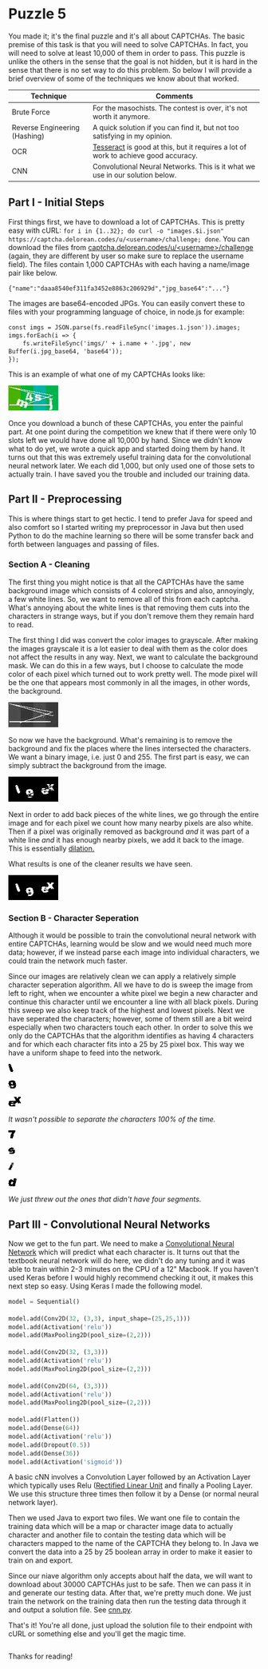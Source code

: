 Puzzle 5
========

You made it; it's the final puzzle and it's all about CAPTCHAs. The basic premise of this task is that you will need to solve CAPTCHAs. In fact, you will need to solve at least 10,000 of them in order to pass. This puzzle is unlike the others in the sense that the goal is not hidden, but it is hard in the sense that there is no set way to do this problem. So below I will provide a brief overview of some of the techniques we know about that worked.

| Technique   | Comments                                                                                                                |
|-------------|-------------------------------------------------------------------------------------------------------------------------|
| Brute Force | For the masochists. The contest is over, it's not worth it anymore.                                                     |
| Reverse Engineering (Hashing)     | A quick solution if you can find it, but not too satisfying in my opinion.                                              |
| OCR         | [Tesseract](https://github.com/tesseract-ocr/) is good at this, but it requires a lot of work to achieve good accuracy. |
| CNN         | Convolutional Neural Networks. This is it what we use in our solution below.                                            |

Part I - Initial Steps
----------------------

First things first, we have to download a lot of CAPTCHAs. This is pretty easy with cURL: `for i in {1..32}; do curl -o "images.$i.json" https://captcha.delorean.codes/u/<username>/challenge; done`. You can download the files from [captcha.delorean.codes/u/\<username>/challenge](https://captcha.delorean.codes/u/<username>/challenge) (again, they are different by user so make sure to replace the username field). The files contain 1,000 CAPTCHAs with each having a name/image pair like below.

```
{"name":"daaa8540ef311fa3452e8863c206929d","jpg_base64":"..."}
```

The images are base64-encoded JPGs. You can easily convert these to files with your programming language of choice, in node.js for example:

```
const imgs = JSON.parse(fs.readFileSync('images.1.json')).images;
imgs.forEach(i => {
    fs.writeFileSync('imgs/' + i.name + '.jpg', new Buffer(i.jpg_base64, 'base64'));
});
```

This is an example of what one of my CAPTCHAs looks like:

![captcha.jpg](captcha.jpg)

Once you download a bunch of these CAPTCHAs, you enter the painful part. At one point during the competition we knew that if there were only 10 slots left we would have done all 10,000 by hand. Since we didn't know what to do yet, we wrote a quick app and started doing them by hand. It turns out that this was extremely useful training data for the convolutional neural network later. We each did 1,000, but only used one of those sets to actually train. I have saved you the trouble and included our training data.

Part II - Preprocessing
-----------------------

This is where things start to get hectic. I tend to prefer Java for speed and also comfort so I started writing my preprocessor in Java but then used Python to do the machine learning so there will be some transfer back and forth between languages and passing of files.

### Section A - Cleaning

The first thing you might notice is that all the CAPTCHAs have the same background image which consists of 4 colored strips and also, annoyingly, a few white lines. So, we want to remove all of this from each captcha. What's annoying about the white lines is that removing them cuts into the characters in strange ways, but if you don't remove them they remain hard to read.

The first thing I did was convert the color images to grayscale. After making the images grayscale it is a lot easier to deal with them as the color does not affect the results in any way. Next, we want to calculate the background mask. We can do this in a few ways, but I choose to calculate the mode color of each pixel which turned out to work pretty well. The mode pixel will be the one that appears most commonly in all the images, in other words, the background.

![mode.png](mode.png)

So now we have the background. What's remaining is to remove the background and fix the places where the lines intersected the characters. We want a binary image, i.e. just 0 and 255. The first part is easy, we can simply subtract the background from the image.

![step1.jpg](step1.jpg)

Next in order to add back pieces of the white lines, we go through the entire image and for each pixel we count how many nearby pixels are also white. Then if a pixel was originally removed as background *and* it was part of a white line *and* it has enough nearby pixels, we add it back to the image. This is essentially [dilation.](https://homepages.inf.ed.ac.uk/rbf/HIPR2/dilate.htm)

What results is one of the cleaner results we have seen.

![step2.png](step2.png)

### Section B - Character Seperation

Although it would be possible to train the convolutional neural network with entire CAPTCHAs, learning would be slow and we would need much more data; however, if we instead parse each image into individual characters, we could train the network much faster.

Since our images are relatively clean we can apply a relatively simple character seperation algorithm. All we have to do is sweep the image from left to right, when we encounter a white pixel we begin a new character and continue this character until we encounter a line with all black pixels. During this sweep we also keep track of the highest and lowest pixels. Next we have seperated the characters; however, some of them still are a bit weird especially when two characters touch each other. In order to solve this we only do the CAPTCHAs that the algorithm identifies as having 4 characters and for which each character fits into a 25 by 25 pixel box. This way we have a uniform shape to feed into the network.


![segment_fail/fail1.png](segment_fail/fail1.png)

![segment_fail/fail2.png](segment_fail/fail2.png)

![segment_fail/fail3.png](segment_fail/fail3.png)

*It wasn't possible to separate the characters 100% of the time.*

![segment/fail1.png](segment/1.png)

![segment/fail2.png](segment/2.png)

![segment/fail3.png](segment/3.png)

![segment/fail4.png](segment/4.png)

*We just threw out the ones that didn't have four segments.*

Part III - Convolutional Neural Networks
----------------------------------------

Now we get to the fun part. We need to make a [Convolutional Neural Network](https://en.wikipedia.org/wiki/Convolutional_neural_network) which will predict what each character is. It turns out that the textbook neural network will do here, we didn't do any tuning and it was able to train within 2-3 minutes on the CPU of a 12" Macbook. If you haven't used Keras before I would highly recommend checking it out, it makes this next step so easy. Using Keras I made the following model.

```python
model = Sequential()

model.add(Conv2D(32, (3,3), input_shape=(25,25,1)))
model.add(Activation('relu'))
model.add(MaxPooling2D(pool_size=(2,2)))

model.add(Conv2D(32, (3,3)))
model.add(Activation('relu'))
model.add(MaxPooling2D(pool_size=(2,2)))

model.add(Conv2D(64, (3,3)))
model.add(Activation('relu'))
model.add(MaxPooling2D(pool_size=(2,2)))

model.add(Flatten())
model.add(Dense(64))
model.add(Activation('relu'))
model.add(Dropout(0.5))
model.add(Dense(36))
model.add(Activation('sigmoid'))
```

A basic cNN involves a Convolution Layer followed by an Activation Layer which typically uses Relu ([Rectified Linear Unit](https://en.wikipedia.org/wiki/Rectifier_(neural_networks)) and finally a Pooling Layer. We use this structure three times then follow it by a Dense (or normal neural network layer).

Then we used Java to export two files. We want one file to contain the training data which will be a map or character image data to actually character and another file to contain the testing data which will be characters mapped to the name of the CAPTCHA they belong to. In Java we convert the data into a 25 by 25 boolean array in order to make it easier to train on and export.

Since our niave algorithm only accepts about half the data, we will want to download about 30000 CAPTCHAs just to be safe. Then we can pass it in and generate our testing data. After that, we're pretty much done. We just train the network on the training data then run the testing data through it and output a solution file. See [cnn.py](cnn.py).

That's it! You're all done, just upload the solution file to their endpoint with cURL or something else and you'll get the magic time.

```bash

```

Thanks for reading!
